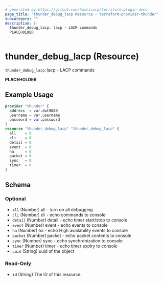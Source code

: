```yaml
---
# generated by https://github.com/hashicorp/terraform-plugin-docs
page_title: "thunder_debug_lacp Resource - terraform-provider-thunder"
subcategory: ""
description: |-
  thunder_debug_lacp: lacp - LACP commands
  PLACEHOLDER
---
```


# thunder_debug_lacp (Resource)

`thunder_debug_lacp`: lacp - LACP commands

__PLACEHOLDER__

## Example Usage

```terraform
provider "thunder" {
  address  = var.dut9049
  username = var.username
  password = var.password
}
resource "thunder_debug_lacp" "thunder_debug_lacp" {
  all    = 0
  cli    = 0
  detail = 0
  event  = 0
  ha     = 0
  packet = 0
  sync   = 0
  timer  = 0
}
```

<!-- schema generated by tfplugindocs -->
## Schema

### Optional

- `all` (Number) all - turn on all debugging
- `cli` (Number) cli - echo commands to console
- `detail` (Number) detail - echo timer start/stop to console
- `event` (Number) event - echo events to console
- `ha` (Number) ha - echo High availability events to console
- `packet` (Number) packet - echo packet contents to console
- `sync` (Number) sync - echo synchronization to console
- `timer` (Number) timer - echo timer expiry to console
- `uuid` (String) uuid of the object

### Read-Only

- `id` (String) The ID of this resource.



